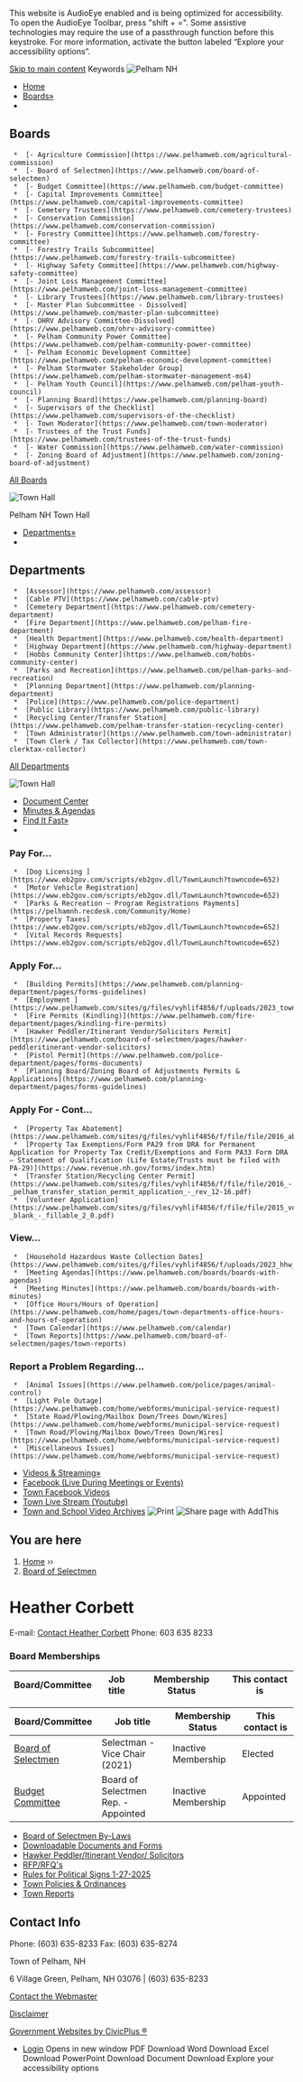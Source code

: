  

This website is AudioEye enabled and is being optimized for accessibility. To open the AudioEye Toolbar, press "shift + =". Some assistive technologies may require the use of a passthrough function before this keystroke. For more information, activate the button labeled “Explore your accessibility options”.

  [Skip to main content](https://www.pelhamweb.com/node/36913/)  Keywords  ![Pelham NH](images/6018c7f5743a684d3fa45d0e9d342e26223eb2c5b65ab46b3c951e5d26c79fea.png)  

 *  [Home](https://www.pelhamweb.com/) 
 *  [Boards»](https://www.pelhamweb.com/Boards) 
   *      

## Boards    

     *  [- Agriculture Commission](https://www.pelhamweb.com/agricultural-commission) 
     *  [- Board of Selectmen](https://www.pelhamweb.com/board-of-selectmen) 
     *  [- Budget Committee](https://www.pelhamweb.com/budget-committee) 
     *  [- Capital Improvements Committee](https://www.pelhamweb.com/capital-improvements-committee) 
     *  [- Cemetery Trustees](https://www.pelhamweb.com/cemetery-trustees) 
     *  [- Conservation Commission](https://www.pelhamweb.com/conservation-commission) 
     *  [- Forestry Committee](https://www.pelhamweb.com/forestry-committee) 
     *  [- Forestry Trails Subcommittee](https://www.pelhamweb.com/forestry-trails-subcommittee) 
     *  [- Highway Safety Committee](https://www.pelhamweb.com/highway-safety-committee)  
     *  [- Joint Loss Management Committee](https://www.pelhamweb.com/joint-loss-management-committee) 
     *  [- Library Trustees](https://www.pelhamweb.com/library-trustees) 
     *  [- Master Plan Subcommittee - Dissolved](https://www.pelhamweb.com/master-plan-subcommittee) 
     *  [- OHRV Advisory Committee-Dissolved](https://www.pelhamweb.com/ohrv-advisory-committee) 
     *  [- Pelham Community Power Committee](https://www.pelhamweb.com/pelham-community-power-committee) 
     *  [- Pelham Economic Development Committee](https://www.pelhamweb.com/pelham-economic-development-committee) 
     *  [- Pelham Stormwater Stakeholder Group](https://www.pelhamweb.com/pelham-stormwater-management-ms4)  
     *  [- Pelham Youth Council](https://www.pelhamweb.com/pelham-youth-council) 
     *  [- Planning Board](https://www.pelhamweb.com/planning-board) 
     *  [- Supervisors of the Checklist](https://www.pelhamweb.com/supervisors-of-the-checklist) 
     *  [- Town Moderator](https://www.pelhamweb.com/town-moderator) 
     *  [- Trustees of the Trust Funds](https://www.pelhamweb.com/trustees-of-the-trust-funds) 
     *  [- Water Commission](https://www.pelhamweb.com/water-commission) 
     *  [- Zoning Board of Adjustment](https://www.pelhamweb.com/zoning-board-of-adjustment)      

 [ All Boards](https://www.pelhamweb.com/boards)     

 ![Town Hall](images/863b48f951f1ade30991514f2b29f4c5a39318929ae55536d997e90d60564e2e.jpg)     

Pelham NH Town Hall    

 *  [Departments»](https://www.pelhamweb.com/Departments) 
   *      

## Departments    

     *  [Assessor](https://www.pelhamweb.com/assessor) 
     *  [Cable PTV](https://www.pelhamweb.com/cable-ptv) 
     *  [Cemetery Department](https://www.pelhamweb.com/cemetery-department) 
     *  [Fire Department](https://www.pelhamweb.com/pelham-fire-department) 
     *  [Health Department](https://www.pelhamweb.com/health-department)  
     *  [Highway Department](https://www.pelhamweb.com/highway-department) 
     *  [Hobbs Community Center](https://www.pelhamweb.com/hobbs-community-center) 
     *  [Parks and Recreation](https://www.pelhamweb.com/pelham-parks-and-recreation) 
     *  [Planning Department](https://www.pelhamweb.com/planning-department) 
     *  [Police](https://www.pelhamweb.com/police-department) 
     *  [Public Library](https://www.pelhamweb.com/public-library)  
     *  [Recycling Center/Transfer Station](https://www.pelhamweb.com/pelham-transfer-station-recycling-center) 
     *  [Town Administrator](https://www.pelhamweb.com/town-administrator) 
     *  [Town Clerk / Tax Collector](https://www.pelhamweb.com/town-clerktax-collector)      

 [ All Departments](https://www.pelhamweb.com/departments)     

 ![Town Hall](images/cc30ecf0328b78d9c6b9be1a6c8cbc9ecd41d1d05cd797cfe6d0954617be20e4.jpg)     

 *  [Document Center](https://www.pelhamweb.com/files) 
 *  [Minutes & Agendas](https://www.pelhamweb.com/minutes-and-agendas) 
 *  [Find It Fast»](https://www.pelhamweb.com/where) 
   *      

### Pay For...    

     *  [Dog Licensing ](https://www.eb2gov.com/scripts/eb2gov.dll/TownLaunch?towncode=652)     
     *  [Motor Vehicle Registration](https://www.eb2gov.com/scripts/eb2gov.dll/TownLaunch?towncode=652) 
     *  [Parks & Recreation – Program Registrations Payments](https://pelhamnh.recdesk.com/Community/Home) 
     *  [Property Taxes](https://www.eb2gov.com/scripts/eb2gov.dll/TownLaunch?towncode=652) 
     *  [Vital Records Requests](https://www.eb2gov.com/scripts/eb2gov.dll/TownLaunch?towncode=652)     

     

### Apply For...    

     *  [Building Permits](https://www.pelhamweb.com/planning-department/pages/forms-guidelines) 
     *  [Employment ](https://www.pelhamweb.com/sites/g/files/vyhlif4856/f/uploads/2023_town_of_pelham_employment_application.pdf) 
     *  [Fire Permits (Kindling)](https://www.pelhamweb.com/fire-department/pages/kindling-fire-permits) 
     *  [Hawker Peddler/Itinerant Vendor/Solicitors Permit](https://www.pelhamweb.com/board-of-selectmen/pages/hawker-peddleritinerant-vendor-solicitors) 
     *  [Pistol Permit](https://www.pelhamweb.com/police-department/pages/forms-documents) 
     *  [Planning Board/Zoning Board of Adjustments Permits & Applications](https://www.pelhamweb.com/planning-department/pages/forms-guidelines)      

### Apply For - Cont...    

     *  [Property Tax Abatement](https://www.pelhamweb.com/sites/g/files/vyhlif4856/f/file/file/2016_abatement_form.pdf) 
     *  [Property Tax Exemptions/Form PA29 from DRA for Permanent Application for Property Tax Credit/Exemptions and Form PA33 Form DRA  – Statement of Qualification (Life Estate/Trusts must be filed with PA-29)](https://www.revenue.nh.gov/forms/index.htm) 
     *  [Transfer Station/Recycling Center Permit](https://www.pelhamweb.com/sites/g/files/vyhlif4856/f/file/file/2016_-_pelham_transfer_station_permit_application_-_rev_12-16.pdf) 
     *  [Volunteer Application](https://www.pelhamweb.com/sites/g/files/vyhlif4856/f/file/file/2015_volunteerapplication_-_blank_-_fillable_2_0.pdf)      

### View...    

     *  [Household Hazardous Waste Collection Dates](https://www.pelhamweb.com/sites/g/files/vyhlif4856/f/uploads/2023_hhw_flyer_0.pdf) 
     *  [Meeting Agendas](https://www.pelhamweb.com/boards/boards-with-agendas) 
     *  [Meeting Minutes](https://www.pelhamweb.com/boards/boards-with-minutes)  
     *  [Office Hours/Hours of Operation](https://www.pelhamweb.com/home/pages/town-departments-office-hours-and-hours-of-operation) 
     *  [Town Calendar](https://www.pelhamweb.com/calendar)   
     *  [Town Reports](https://www.pelhamweb.com/board-of-selectmen/pages/town-reports)     

### Report a Problem Regarding...    

     *  [Animal Issues](https://www.pelhamweb.com/police/pages/animal-control) 
     *  [Light Pole Outage](https://www.pelhamweb.com/home/webforms/municipal-service-request) 
     *  [State Road/Plowing/Mailbox Down/Trees Down/Wires](https://www.pelhamweb.com/home/webforms/municipal-service-request) 
     *  [Town Road/Plowing/Mailbox Down/Trees Down/Wires](https://www.pelhamweb.com/home/webforms/municipal-service-request) 
     *  [Miscellaneous Issues](https://www.pelhamweb.com/home/webforms/municipal-service-request)  
 *  [Videos & Streaming»](https://www.pelhamweb.com/) 
   *  [Facebook (Live During Meetings or Events)](https://www.facebook.com/TownofPelhamNH/live_videos) 
   *  [Town Facebook Videos](https://www.facebook.com/TownofPelhamNH/videos) 
   *  [Town Live Stream (Youtube)](https://www.pelhamweb.com/home/pages/town-of-pelham-nh-live-stream) 
   *  [Town and School Video Archives](https://ptv.viebit.com/index.php?folder=ALL) 
  ![Print](images/6e39d58b96e918224067860d8a4d9b88196c77c636b855c74fd88abd3be0abf1.png)   ![Share page with AddThis](images/17415b82298b0f9ab4d4e152a305ff8c478314ef82bb36f66d927ef57e5b092e.png)  

## You are here

 1.  [Home](https://www.pelhamweb.com/) ››
 1.  [Board of Selectmen](https://www.pelhamweb.com/board-of-selectmen) 

# Heather Corbett

 E-mail:  [Contact Heather Corbett](https://www.pelhamweb.com/user/1593/contact)  Phone:  603 635 8233 

 

   

### Board Memberships

|Board/Committee|Job title|Membership Status|This contact is|
|---|---|---|---|

|Board/Committee|Job title|Membership Status|This contact is|
|---|---|---|---|
|[Board of Selectmen](https://www.pelhamweb.com/board-of-selectmen)|Selectman - Vice Chair (2021)|Inactive Membership|Elected|
|[Budget Committee](https://www.pelhamweb.com/budget-committee)|Board of Selectmen Rep. - Appointed|Inactive Membership|Appointed|

 *  [Board of Selectmen By-Laws](https://www.pelhamweb.com/board-of-selectmen/files/board-of-selectmen-by-laws) 
 *  [Downloadable Documents and Forms](https://www.pelhamweb.com/board-of-selectmen/links/downloadable-documents-and-forms) 
 *  [Hawker Peddler/Itinerant Vendor/ Solicitors](https://www.pelhamweb.com/board-of-selectmen/pages/hawker-peddleritinerant-vendor-solicitors) 
 *  [RFP/RFQ's](https://www.pelhamweb.com/board-of-selectmen/links/rfprfqs) 
 *  [Rules for Political Signs 1-27-2025](https://www.pelhamweb.com/board-of-selectmen/files/rules-for-political-signs-1-27-2025) 
 *  [Town Policies & Ordinances](https://www.pelhamweb.com/board-of-selectmen/webforms/town-policies-ordinances) 
 *  [Town Reports](https://www.pelhamweb.com/board-of-selectmen/pages/town-reports) 

## Contact Info

 Phone: (603) 635-8233 Fax: (603) 635-8274 

Town of Pelham, NH

6 Village Green, Pelham, NH 03076 | (603) 635-8233

 [Contact the Webmaster](https://www.pelhamweb.com/home/webforms/contact-the-webmaster) 

 [Disclaimer](https://www.pelhamweb.com/website-disclaimer-and-privacy-policy) 

 [Government Websites by CivicPlus ®](https://www.civicplus.com/) 

 *  [Login](https://www.pelhamweb.com/user/login?current=node/36913) 
 Opens in new window PDF Download Word Download Excel Download PowerPoint Download Document Download Explore your accessibility options 